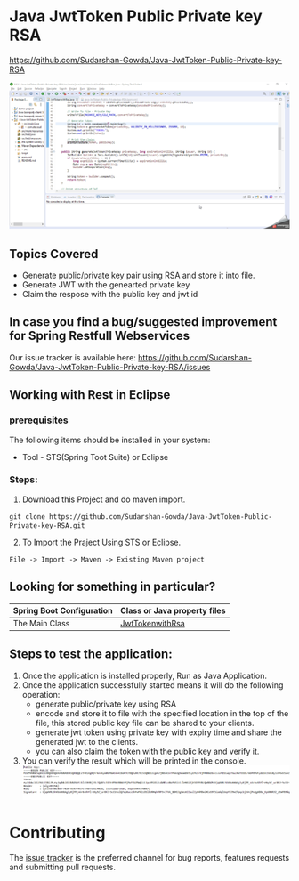 # Java JwtToken Public Private key RSA
https://github.com/Sudarshan-Gowda/Java-JwtToken-Public-Private-key-RSA

<img src="https://github.com/Sudarshan-Gowda/Java-JwtToken-Public-Private-key-RSA/blob/master/docs/Project-Flow.gif"/>


## Topics Covered
* Generate public/private key pair using RSA and store it into file.
* Generate JWT with the genearted private key
* Claim the respose with the public key and jwt id


## In case you find a bug/suggested improvement for Spring Restfull Webservices
Our issue tracker is available here: https://github.com/Sudarshan-Gowda/Java-JwtToken-Public-Private-key-RSA/issues


## Working with Rest in Eclipse

### prerequisites
The following items should be installed in your system:
* Tool - STS(Spring Toot Suite) or Eclipse

### Steps:

1) Download this Project and do maven import.
```
git clone https://github.com/Sudarshan-Gowda/Java-JwtToken-Public-Private-key-RSA.git
```
2) To Import the Praject Using STS or Eclipse.
```
File -> Import -> Maven -> Existing Maven project
```


## Looking for something in particular?

|Spring Boot Configuration | Class or Java property files  |
|--------------------------|---|
|The Main Class | [JwtTokenwithRsa](https://github.com/Sudarshan-Gowda/Java-JwtToken-Public-Private-key-RSA/blob/master/src/main/java/com/star/sud/JwtTokenwithRsa.java) |


## Steps to test the application:

1) Once the application is installed properly, Run as Java Application.
2) Once the application successfully started means it will do the following operation: 
   <ul>
	 <li>generate public/private key using RSA</li>
	 <li>encode and store it to file with the specified location in the top of the file, this stored public key file can be shared to your clients.</li>
	 <li>generate jwt token using private key with expiry time and share the generated jwt to the clients.</li>
	 <li>you can also claim the token with the public key and verify it.</li>	
   </ul>
3) You can verify the result which will be printed in the console.
   <img src="https://github.com/Sudarshan-Gowda/Java-JwtToken-Public-Private-key-RSA/blob/master/docs/Pic1.PNG"/>
   

# Contributing

The [issue tracker](https://github.com/Sudarshan-Gowda/Java-JwtToken-Public-Private-key-RSA/issues) is the preferred channel for bug reports, features requests and submitting pull requests.

